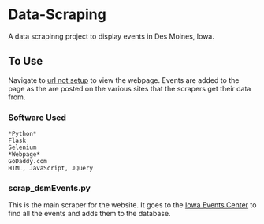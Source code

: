 # Data-Scraping
A data scrapinng project to display events in Des Moines, Iowa.


## To Use
Navigate to [url not setup](http://www.google.com) to view the webpage. Events are added to the page as the are posted on the various sites that the scrapers get their data from.

### Software Used
```
*Python*
Flask
Selenium
*Webpage*
GoDaddy.com
HTML, JavaScript, JQuery
```

### scrap_dsmEvents.py
This is the main scraper for the website. It goes to the [Iowa Events Center](http://www.iowaeventscenter.com/events) to find all the events and adds them to the database.
